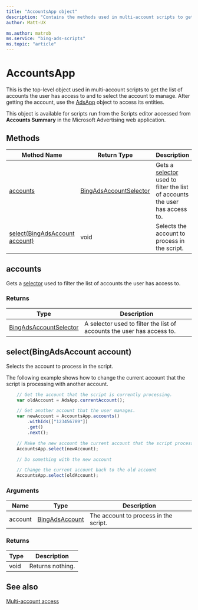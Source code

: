 ```yaml
---
title: "AccountsApp object"
description: "Contains the methods used in multi-account scripts to get the list of managed accounts the user have access to and to select the account to manage."
author: Matt-UX

ms.author: matrob
ms.service: "bing-ads-scripts"
ms.topic: "article"
---
```


# AccountsApp

This is the top-level object used in multi-account scripts to get the list of accounts the user has access to and to select the account to manage. After getting the account, use the [AdsApp](AdsApp.md) object to access its entities.

This object is available for scripts run from the Scripts editor accessed from **Accounts Summary** in the Microsoft Advertising web application.


## Methods

|Method Name|Return Type|Description|
|-|-|-
[accounts](#accounts)|[BingAdsAccountSelector](./BingAdsAccountSelector.md)|Gets a [selector](../concepts/selectors.md) used to filter the list of accounts the user has access to.
[select(BingAdsAccount account)](#select-bingadsaccount-account-)|void|Selects the account to process in the script.


## <a name="accounts"></a>accounts

Gets a [selector](../concepts/selectors.md) used to filter the list of accounts the user has access to. 

### Returns

|Type|Description|
|-|-
[BingAdsAccountSelector](./BingAdsAccountSelector.md)|A selector used to filter the list of accounts the user has access to.


## <a name="select-bingadsaccount-account-"></a>select(BingAdsAccount account)
Selects the account to process in the script.

The following example shows how to change the current account that the script is processing with another account.

```javascript
    // Get the account that the script is currently processing.
    var oldAccount = AdsApp.currentAccount();

    // Get another account that the user manages.
    var newAccount = AccountsApp.accounts()
        .withIds(["123456789"])
        .get()
        .next();

    // Make the new account the current account that the script processes.
    AccountsApp.select(newAccount);

    // Do something with the new account

    // Change the current account back to the old account
    AccountsApp.select(oldAccount);
```

### Arguments
|Name|Type|Description|
|-|-|-
account|[BingAdsAccount](./BingAdsAccount.md)|The account to process in the script.

### Returns
|Type|Description|
|-|-
void|Returns nothing.


## See also

[Multi-account access](../guides/multi-account-access.md)
